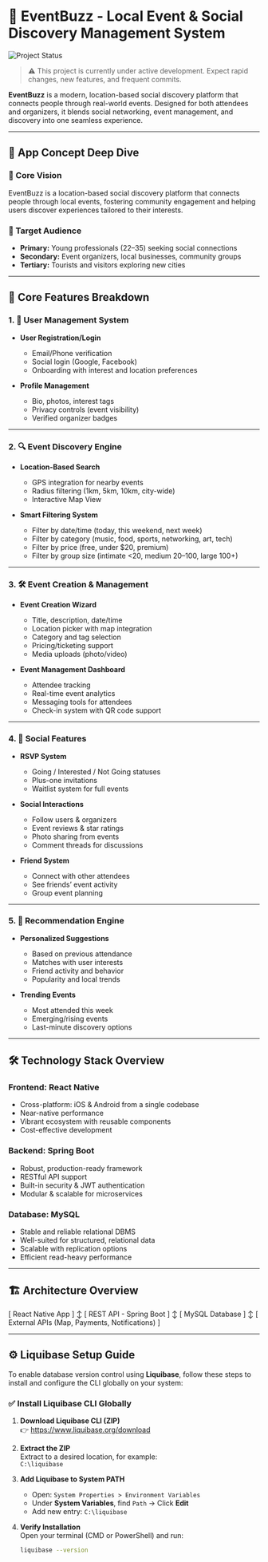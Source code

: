 # 🎉 EventBuzz - Local Event & Social Discovery Management System

![Project Status](https://img.shields.io/badge/status-in--development-yellow)

> ⚠️ This project is currently under active development. Expect rapid changes, new features, and frequent commits.


**EventBuzz** is a modern, location-based social discovery platform that connects people through real-world events. Designed for both attendees and organizers, it blends social networking, event management, and discovery into one seamless experience.

---

## 🌟 App Concept Deep Dive

### 🎯 Core Vision

EventBuzz is a location-based social discovery platform that connects people through local events, fostering community engagement and helping users discover experiences tailored to their interests.

### 👥 Target Audience

- **Primary:** Young professionals (22–35) seeking social connections  
- **Secondary:** Event organizers, local businesses, community groups  
- **Tertiary:** Tourists and visitors exploring new cities  

---

## 🧩 Core Features Breakdown

### 1. 👤 User Management System

- **User Registration/Login**
  - Email/Phone verification
  - Social login (Google, Facebook)
  - Onboarding with interest and location preferences

- **Profile Management**
  - Bio, photos, interest tags
  - Privacy controls (event visibility)
  - Verified organizer badges

---

### 2. 🔍 Event Discovery Engine

- **Location-Based Search**
  - GPS integration for nearby events
  - Radius filtering (1km, 5km, 10km, city-wide)
  - Interactive Map View

- **Smart Filtering System**
  - Filter by date/time (today, this weekend, next week)
  - Filter by category (music, food, sports, networking, art, tech)
  - Filter by price (free, under $20, premium)
  - Filter by group size (intimate <20, medium 20–100, large 100+)

---

### 3. 🛠️ Event Creation & Management

- **Event Creation Wizard**
  - Title, description, date/time
  - Location picker with map integration
  - Category and tag selection
  - Pricing/ticketing support
  - Media uploads (photo/video)

- **Event Management Dashboard**
  - Attendee tracking
  - Real-time event analytics
  - Messaging tools for attendees
  - Check-in system with QR code support

---

### 4. 🤝 Social Features

- **RSVP System**
  - Going / Interested / Not Going statuses
  - Plus-one invitations
  - Waitlist system for full events

- **Social Interactions**
  - Follow users & organizers
  - Event reviews & star ratings
  - Photo sharing from events
  - Comment threads for discussions

- **Friend System**
  - Connect with other attendees
  - See friends’ event activity
  - Group event planning

---

### 5. 🎯 Recommendation Engine

- **Personalized Suggestions**
  - Based on previous attendance
  - Matches with user interests
  - Friend activity and behavior
  - Popularity and local trends

- **Trending Events**
  - Most attended this week
  - Emerging/rising events
  - Last-minute discovery options

---

## 🛠️ Technology Stack Overview

### Frontend: **React Native**

- Cross-platform: iOS & Android from a single codebase  
- Near-native performance  
- Vibrant ecosystem with reusable components  
- Cost-effective development

### Backend: **Spring Boot**

- Robust, production-ready framework  
- RESTful API support  
- Built-in security & JWT authentication  
- Modular & scalable for microservices

### Database: **MySQL**

- Stable and reliable relational DBMS  
- Well-suited for structured, relational data  
- Scalable with replication options  
- Efficient read-heavy performance

---

## 🏗️ Architecture Overview
[ React Native App ]
↕
[ REST API - Spring Boot ]
↕
[ MySQL Database ]
↕
[ External APIs (Map, Payments, Notifications) ]


---

## ⚙️ Liquibase Setup Guide

To enable database version control using **Liquibase**, follow these steps to install and configure the CLI globally on your system:

### ✅ Install Liquibase CLI Globally

1. **Download Liquibase CLI (ZIP)**  
   👉 https://www.liquibase.org/download

2. **Extract the ZIP**  
   Extract to a desired location, for example:  
   `C:\liquibase`

3. **Add Liquibase to System PATH**  
   - Open: `System Properties > Environment Variables`
   - Under **System Variables**, find `Path` → Click **Edit**
   - Add new entry: `C:\liquibase`

4. **Verify Installation**  
   Open your terminal (CMD or PowerShell) and run:

   ```bash
   liquibase --version

